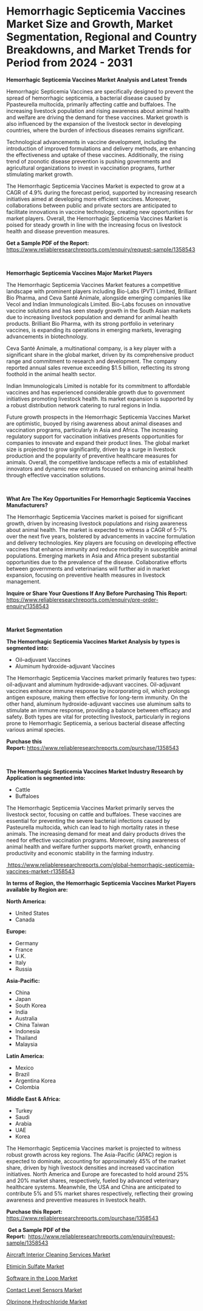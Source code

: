 <p><h1>Hemorrhagic Septicemia Vaccines Market Size and Growth, Market Segmentation, Regional and Country Breakdowns, and Market Trends for Period from 2024 -  2031</h1></p><p><strong>Hemorrhagic Septicemia Vaccines Market Analysis and Latest Trends</strong></p>
<p><p>Hemorrhagic Septicemia Vaccines are specifically designed to prevent the spread of hemorrhagic septicemia, a bacterial disease caused by Ppasteurella multocida, primarily affecting cattle and buffaloes. The increasing livestock population and rising awareness about animal health and welfare are driving the demand for these vaccines. Market growth is also influenced by the expansion of the livestock sector in developing countries, where the burden of infectious diseases remains significant.</p><p>Technological advancements in vaccine development, including the introduction of improved formulations and delivery methods, are enhancing the effectiveness and uptake of these vaccines. Additionally, the rising trend of zoonotic disease prevention is pushing governments and agricultural organizations to invest in vaccination programs, further stimulating market growth. </p><p>The Hemorrhagic Septicemia Vaccines Market is expected to grow at a CAGR of 4.9% during the forecast period, supported by increasing research initiatives aimed at developing more efficient vaccines. Moreover, collaborations between public and private sectors are anticipated to facilitate innovations in vaccine technology, creating new opportunities for market players. Overall, the Hemorrhagic Septicemia Vaccines Market is poised for steady growth in line with the increasing focus on livestock health and disease prevention measures.</p></p>
<p><strong>Get a Sample PDF of the Report:&nbsp;</strong> <a href="https://www.reliableresearchreports.com/enquiry/request-sample/1358543?utm_campaign=13&utm_medium=2&utm_source=Github&utm_content=ia&utm_term=05122024&utm_id=hemorrhagic-septicemia-vaccines">https://www.reliableresearchreports.com/enquiry/request-sample/1358543</a></p>
<p>&nbsp;</p>
<p><strong>Hemorrhagic Septicemia Vaccines Major Market Players</strong></p>
<p><p>The Hemorrhagic Septicemia Vaccines Market features a competitive landscape with prominent players including Bio-Labs (PVT) Limited, Brilliant Bio Pharma, and Ceva Santé Animale, alongside emerging companies like Vecol and Indian Immunologicals Limited. Bio-Labs focuses on innovative vaccine solutions and has seen steady growth in the South Asian markets due to increasing livestock population and demand for animal health products. Brilliant Bio Pharma, with its strong portfolio in veterinary vaccines, is expanding its operations in emerging markets, leveraging advancements in biotechnology.</p><p>Ceva Santé Animale, a multinational company, is a key player with a significant share in the global market, driven by its comprehensive product range and commitment to research and development. The company reported annual sales revenue exceeding $1.5 billion, reflecting its strong foothold in the animal health sector.</p><p>Indian Immunologicals Limited is notable for its commitment to affordable vaccines and has experienced considerable growth due to government initiatives promoting livestock health. Its market expansion is supported by a robust distribution network catering to rural regions in India. </p><p>Future growth prospects in the Hemorrhagic Septicemia Vaccines Market are optimistic, buoyed by rising awareness about animal diseases and vaccination programs, particularly in Asia and Africa. The increasing regulatory support for vaccination initiatives presents opportunities for companies to innovate and expand their product lines. The global market size is projected to grow significantly, driven by a surge in livestock production and the popularity of preventive healthcare measures for animals. Overall, the competitive landscape reflects a mix of established innovators and dynamic new entrants focused on enhancing animal health through effective vaccination solutions.</p></p>
<p>&nbsp;</p>
<p><strong>What Are The Key Opportunities For Hemorrhagic Septicemia Vaccines Manufacturers?</strong></p>
<p><p>The Hemorrhagic Septicemia Vaccines market is poised for significant growth, driven by increasing livestock populations and rising awareness about animal health. The market is expected to witness a CAGR of 5-7% over the next five years, bolstered by advancements in vaccine formulation and delivery technologies. Key players are focusing on developing effective vaccines that enhance immunity and reduce morbidity in susceptible animal populations. Emerging markets in Asia and Africa present substantial opportunities due to the prevalence of the disease. Collaborative efforts between governments and veterinarians will further aid in market expansion, focusing on preventive health measures in livestock management.</p></p>
<p><strong>Inquire or Share Your Questions If Any Before Purchasing This Report:</strong> <a href="https://www.reliableresearchreports.com/enquiry/pre-order-enquiry/1358543?utm_campaign=13&utm_medium=2&utm_source=Github&utm_content=ia&utm_term=05122024&utm_id=hemorrhagic-septicemia-vaccines">https://www.reliableresearchreports.com/enquiry/pre-order-enquiry/1358543</a></p>
<p>&nbsp;</p>
<p><strong>Market Segmentation</strong></p>
<p><strong>The Hemorrhagic Septicemia Vaccines Market Analysis by types is segmented into:</strong></p>
<p><ul><li>Oil–adjuvant Vaccines</li><li>Aluminum hydroxide-adjuvant Vaccines</li></ul></p>
<p><p>The Hemorrhagic Septicemia Vaccines market primarily features two types: oil-adjuvant and aluminum hydroxide-adjuvant vaccines. Oil-adjuvant vaccines enhance immune response by incorporating oil, which prolongs antigen exposure, making them effective for long-term immunity. On the other hand, aluminum hydroxide-adjuvant vaccines use aluminum salts to stimulate an immune response, providing a balance between efficacy and safety. Both types are vital for protecting livestock, particularly in regions prone to Hemorrhagic Septicemia, a serious bacterial disease affecting various animal species.</p></p>
<p><strong>Purchase this Report:&nbsp;</strong><a href="https://www.reliableresearchreports.com/purchase/1358543?utm_campaign=13&utm_medium=2&utm_source=Github&utm_content=ia&utm_term=05122024&utm_id=hemorrhagic-septicemia-vaccines">https://www.reliableresearchreports.com/purchase/1358543</a></p>
<p>&nbsp;</p>
<p><strong>The Hemorrhagic Septicemia Vaccines Market Industry Research by Application is segmented into:</strong></p>
<p><ul><li>Cattle</li><li>Buffaloes</li></ul></p>
<p><p>The Hemorrhagic Septicemia Vaccines Market primarily serves the livestock sector, focusing on cattle and buffaloes. These vaccines are essential for preventing the severe bacterial infections caused by Pasteurella multocida, which can lead to high mortality rates in these animals. The increasing demand for meat and dairy products drives the need for effective vaccination programs. Moreover, rising awareness of animal health and welfare further supports market growth, enhancing productivity and economic stability in the farming industry.</p></p>
<p><a href="https://www.reliableresearchreports.com/global-hemorrhagic-septicemia-vaccines-market-r1358543?utm_campaign=13&utm_medium=2&utm_source=Github&utm_content=ia&utm_term=05122024&utm_id=hemorrhagic-septicemia-vaccines">&nbsp;https://www.reliableresearchreports.com/global-hemorrhagic-septicemia-vaccines-market-r1358543</a></p>
<p><strong>In terms of Region, the Hemorrhagic Septicemia Vaccines Market Players available by Region are:</strong></p>
<p>
    <p> <strong> North America: </strong>
        <ul>
            <li>United States</li>
            <li>Canada</li>
        </ul>
        </p> 
    <p> <strong> Europe: </strong>
        <ul>
            <li>Germany</li>
            <li>France</li>
            <li>U.K.</li>
            <li>Italy</li>
            <li>Russia</li>
        </ul>
        </p> 
    <p> <strong> Asia-Pacific: </strong>
        <ul>
            <li>China</li>
            <li>Japan</li>
            <li>South Korea</li>
            <li>India</li>
            <li>Australia</li>
            <li>China Taiwan</li>
            <li>Indonesia</li>
            <li>Thailand</li>
            <li>Malaysia</li>
        </ul>
        </p> 
    <p> <strong> Latin America: </strong>
        <ul>
            <li>Mexico</li>
            <li>Brazil</li>
            <li>Argentina Korea</li>
            <li>Colombia</li>
        </ul>
        </p> 
    <p> <strong> Middle East & Africa: </strong>
        <ul>
            <li>Turkey</li>
            <li>Saudi</li>
            <li>Arabia</li>
            <li>UAE</li>
            <li>Korea</li>
        </ul>
    </p>
    </p>
<p><p>The Hemorrhagic Septicemia Vaccines market is projected to witness robust growth across key regions. The Asia-Pacific (APAC) region is expected to dominate, accounting for approximately 45% of the market share, driven by high livestock densities and increased vaccination initiatives. North America and Europe are forecasted to hold around 25% and 20% market shares, respectively, fueled by advanced veterinary healthcare systems. Meanwhile, the USA and China are anticipated to contribute 5% and 5% market shares respectively, reflecting their growing awareness and preventive measures in livestock health.</p></p>
<p><strong>Purchase this Report: </strong><a href="https://www.reliableresearchreports.com/purchase/1358543?utm_campaign=13&utm_medium=2&utm_source=Github&utm_content=ia&utm_term=05122024&utm_id=hemorrhagic-septicemia-vaccines">https://www.reliableresearchreports.com/purchase/1358543</a></p>
<p>&nbsp;<strong>Get a Sample PDF of the Report:&nbsp;&nbsp;</strong><a href="https://www.reliableresearchreports.com/enquiry/request-sample/1358543?utm_campaign=13&utm_medium=2&utm_source=Github&utm_content=ia&utm_term=05122024&utm_id=hemorrhagic-septicemia-vaccines">https://www.reliableresearchreports.com/enquiry/request-sample/1358543</a></p>
<p><strong></strong></p>
<p><p><a href="https://www.linkedin.com/pulse/aircraft-interior-cleaning-services-market-research-report-growth-naztf?utm_campaign=13&utm_medium=2&utm_source=Github&utm_content=ia&utm_term=05122024&utm_id=hemorrhagic-septicemia-vaccines">Aircraft Interior Cleaning Services Market</a></p><p><a href="https://issuu.com/reportprime-2/docs/etimicin-sulfate-market-size-2030.pptx?utm_campaign=13&utm_medium=2&utm_source=Github&utm_content=ia&utm_term=05122024&utm_id=hemorrhagic-septicemia-vaccines">Etimicin Sulfate Market</a></p><p><a href="https://www.linkedin.com/pulse/how-113-growth-software-loop-market-shaped-major-drivers-20242031-b6vtf?utm_campaign=13&utm_medium=2&utm_source=Github&utm_content=ia&utm_term=05122024&utm_id=hemorrhagic-septicemia-vaccines">Software in the Loop Market</a></p><p><a href="https://github.com/Chiragrp22/Market-Research-Report-List-6/blob/main/contact-level-sensors-market.md?utm_campaign=13&utm_medium=2&utm_source=Github&utm_content=ia&utm_term=05122024&utm_id=hemorrhagic-septicemia-vaccines">Contact Level Sensors Market</a></p><p><a href="https://issuu.com/reportprime-2/docs/olprinone-hydrochloride-market-size-2030.pptx?utm_campaign=13&utm_medium=2&utm_source=Github&utm_content=ia&utm_term=05122024&utm_id=hemorrhagic-septicemia-vaccines">Olprinone Hydrochloride Market</a></p></p>